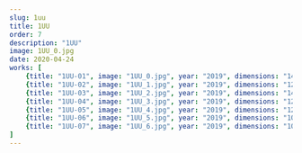 ```yaml
---
slug: 1uu
title: 1UU
order: 7
description: "1UU"
image: 1UU_0.jpg
date: 2020-04-24
works: [
    {title: "1UU-01", image: "1UU_0.jpg", year: "2019", dimensions: "142x158", materials: "oil on cotton canvas"},
    {title: "1UU-02", image: "1UU_1.jpg", year: "2019", dimensions: "120x142", materials: "oil on cotton canvas"},
    {title: "1UU-03", image: "1UU_2.jpg", year: "2019", dimensions: "142x158", materials: "oil on cotton canvas"},
    {title: "1UU-04", image: "1UU_3.jpg", year: "2019", dimensions: "120x142", materials: "oil on cotton canvas"},
    {title: "1UU-05", image: "1UU_4.jpg", year: "2019", dimensions: "120x142", materials: "oil on cotton canvas"},
    {title: "1UU-06", image: "1UU_5.jpg", year: "2019", dimensions: "100x120", materials: "oil on cotton canvas"},
    {title: "1UU-07", image: "1UU_6.jpg", year: "2019", dimensions: "100x120", materials: "oil on cotton canvas"}
]
---
```

